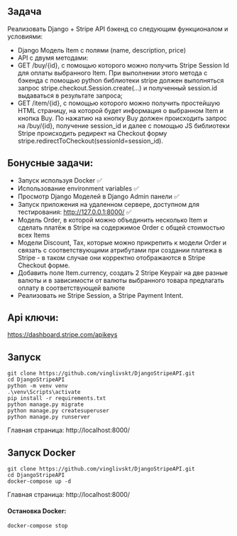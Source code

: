 Задача
------

Реализовать Django + Stripe API бэкенд со следующим функционалом и условиями:
* 	Django Модель Item с полями (name, description, price)
* 	API с двумя методами:
* 	GET /buy/{id}, c помощью которого можно получить Stripe Session Id для оплаты выбранного Item. При выполнении этого метода c бэкенда с помощью python библиотеки stripe должен выполняться запрос stripe.checkout.Session.create(...) и полученный session.id выдаваться в результате запроса;
* 	GET /item/{id}, c помощью которого можно получить простейшую HTML страницу, на которой будет информация о выбранном Item и кнопка Buy. По нажатию на кнопку Buy должен происходить запрос на /buy/{id}, получение session_id и далее с помощью JS библиотеки Stripe происходить редирект на Checkout форму stripe.redirectToCheckout(sessionId=session_id).

Бонусные задачи:
---------------
* 	Запуск используя Docker ✅
* 	Использование environment variables ✅
* 	Просмотр Django Моделей в Django Admin панели ✅
* 	Запуск приложения на удаленном сервере, доступном для тестирования: http://127.0.0.1:8000/ ✅
* 	Модель Order, в которой можно объединить несколько Item и сделать платёж в Stripe на содержимое Order c общей стоимостью всех Items
* 	Модели Discount, Tax, которые можно прикрепить к модели Order и связать с соответствующими атрибутами при создании платежа в Stripe - в таком случае они корректно отображаются в Stripe Checkout форме.
* 	Добавить поле Item.currency, создать 2 Stripe Keypair на две разные валюты и в зависимости от валюты выбранного товара предлагать оплату в соответствующей валюте
* 	Реализовать не Stripe Session, а Stripe Payment Intent.

Api ключи:
-------------------------

https://dashboard.stripe.com/apikeys

Запуск
------

```
git clone https://github.com/vinglivskt/DjangoStripeAPI.git
cd DjangoStripeAPI
python -m venv venv
.\venv\Scripts\activate
pip install -r requirements.txt
python manage.py migrate
python manage.py createsuperuser
python manage.py runserver
```
Главная страница: http://localhost:8000/

Запуск Docker
-------------

```
git clone https://github.com/vinglivskt/DjangoStripeAPI.git
cd DjangoStripeAPI
docker-compose up -d
```
Главная страница: http://localhost:8000/
#### Остановка Docker:
```
docker-compose stop
```


